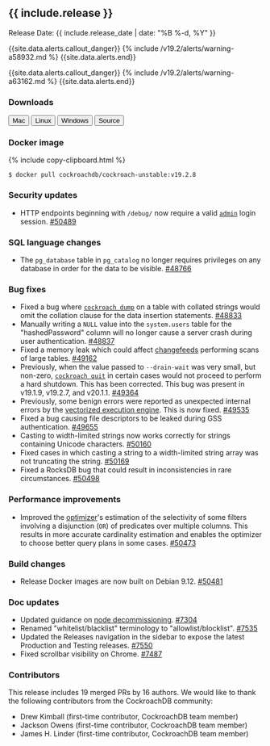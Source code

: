 <h2 id="{{ include.release | slugify }}">{{ include.release }}</h2>

Release Date: {{ include.release_date | date: "%B %-d, %Y" }}

{{site.data.alerts.callout_danger}}
{% include /v19.2/alerts/warning-a58932.md %}
{{site.data.alerts.end}}

{{site.data.alerts.callout_danger}}
{% include /v19.2/alerts/warning-a63162.md %}
{{site.data.alerts.end}}

<h3 id="v19-2-8-downloads">Downloads</h3>

<div id="os-tabs" class="clearfix os-tabs_button-outline-primary">
    <a href="https://binaries.cockroachdb.com/cockroach-v19.2.8.darwin-10.9-amd64.tgz"><button id="mac" data-eventcategory="mac-binary-release-notes">Mac</button></a>
    <a href="https://binaries.cockroachdb.com/cockroach-v19.2.8.linux-amd64.tgz"><button id="linux" data-eventcategory="linux-binary-release-notes">Linux</button></a>
    <a href="https://binaries.cockroachdb.com/cockroach-v19.2.8.windows-6.2-amd64.zip"><button id="windows" data-eventcategory="windows-binary-release-notes">Windows</button></a>
    <a href="https://binaries.cockroachdb.com/cockroach-v19.2.8.src.tgz"><button id="source" data-eventcategory="source-release-notes">Source</button></a>
</div>

<h3 id="v19-2-8-docker-image">Docker image</h3>

{% include copy-clipboard.html %}
~~~shell
$ docker pull cockroachdb/cockroach-unstable:v19.2.8
~~~

<h3 id="v19-2-8-security-updates">Security updates</h3>

- HTTP endpoints beginning with `/debug/` now require a valid [`admin`](https://www.cockroachlabs.com/docs/v19.2/authorization) login session. [#50489][#50489]

<h3 id="v19-2-8-sql-language-changes">SQL language changes</h3>

- The `pg_database` table in `pg_catalog` no longer requires privileges on any database in order for the data to be visible. [#48766][#48766]

<h3 id="v19-2-8-bug-fixes">Bug fixes</h3>

- Fixed a bug where [`cockroach dump`](https://www.cockroachlabs.com/docs/v19.2/cockroach-dump) on a table with collated strings would omit the collation clause for the data insertion statements. [#48833][#48833]
- Manually writing a `NULL` value into the `system.users` table for the "hashedPassword" column will no longer cause a server crash during user authentication. [#48837][#48837]
- Fixed a memory leak which could affect [changefeeds](https://www.cockroachlabs.com/docs/v19.2/change-data-capture) performing scans of large tables. [#49162][#49162]
- Previously, when the value passed to `--drain-wait` was very small, but non-zero, [`cockroach quit`](https://www.cockroachlabs.com/docs/v19.2/cockroach-quit) in certain cases would not proceed to perform a hard shutdown. This has been corrected. This bug was present in v19.1.9, v19.2.7, and v20.1.1. [#49364][#49364]
- Previously, some benign errors were reported as unexpected internal errors by the [vectorized execution engine](https://www.cockroachlabs.com/docs/v19.2/vectorized-execution). This is now fixed. [#49535][#49535]
- Fixed a bug causing file descriptors to be leaked during GSS authentication. [#49655][#49655]
- Casting to width-limited strings now works correctly for strings containing Unicode characters. [#50160][#50160]
- Fixed cases in which casting a string to a width-limited string array was not truncating the string. [#50169][#50169]
- Fixed a RocksDB bug that could result in inconsistencies in rare circumstances. [#50498][#50498]

<h3 id="v19-2-8-performance-improvements">Performance improvements</h3>

- Improved the [optimizer](https://www.cockroachlabs.com/docs/v19.2/cost-based-optimizer)'s estimation of the selectivity of some filters involving a disjunction (`OR`) of predicates over multiple columns. This results in more accurate cardinality estimation and enables the optimizer to choose better query plans in some cases. [#50473][#50473]

<h3 id="v19-2-8-build-changes">Build changes</h3>

- Release Docker images are now built on Debian 9.12. [#50481][#50481]

<h3 id="v19-2-8-doc-updates">Doc updates</h3>

- Updated guidance on [node decommissioning](https://www.cockroachlabs.com/docs/v19.2/remove-nodes). [#7304][#7304]
- Renamed "whitelist/blacklist" terminology to "allowlist/blocklist". [#7535][#7535]
- Updated the Releases navigation in the sidebar to expose the latest Production and Testing releases. [#7550][#7550]
- Fixed scrollbar visibility on Chrome. [#7487][#7487]

<div class="release-note-contributors" markdown="1">

<h3 id="v19-2-8-contributors">Contributors</h3>

This release includes 19 merged PRs by 16 authors.
We would like to thank the following contributors from the CockroachDB community:

- Drew Kimball (first-time contributor, CockroachDB team member)
- Jackson Owens (first-time contributor, CockroachDB team member)
- James H. Linder (first-time contributor, CockroachDB team member)

</div>

[#48766]: https://github.com/cockroachdb/cockroach/pull/48766
[#48833]: https://github.com/cockroachdb/cockroach/pull/48833
[#48837]: https://github.com/cockroachdb/cockroach/pull/48837
[#49162]: https://github.com/cockroachdb/cockroach/pull/49162
[#49364]: https://github.com/cockroachdb/cockroach/pull/49364
[#49535]: https://github.com/cockroachdb/cockroach/pull/49535
[#49655]: https://github.com/cockroachdb/cockroach/pull/49655
[#50160]: https://github.com/cockroachdb/cockroach/pull/50160
[#50169]: https://github.com/cockroachdb/cockroach/pull/50169
[#50473]: https://github.com/cockroachdb/cockroach/pull/50473
[#50481]: https://github.com/cockroachdb/cockroach/pull/50481
[#50489]: https://github.com/cockroachdb/cockroach/pull/50489
[#50498]: https://github.com/cockroachdb/cockroach/pull/50498
[#7304]: https://github.com/cockroachdb/docs/pull/7304
[#7550]: https://github.com/cockroachdb/docs/pull/7550
[#7535]: https://github.com/cockroachdb/docs/pull/7535
[#7487]: https://github.com/cockroachdb/docs/pull/7487
